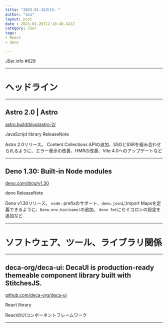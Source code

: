 ```yaml
---
title: "2023-01-26のJS: "
author: "azu"
layout: post
date : 2023-01-26T12:18:48.422Z
category: JSer
tags:
- React
- deno

---
```


JSer.info #629

----

<h1 class="site-genre">ヘッドライン</h1>

----

## Astro 2.0 | Astro
[astro.build/blog/astro-2/](https://astro.build/blog/astro-2/ "Astro 2.0 | Astro")
<p class="jser-tags jser-tag-icon"><span class="jser-tag">JavaScript</span> <span class="jser-tag">library</span> <span class="jser-tag">ReleaseNote</span></p>

Astro 2.0リリース。
Content Collections APIの追加、SSGとSSRを組み合わせられるように、エラー表示の改善、HMRの改善、Vite 4.0へのアップデートなど


----

## Deno 1.30: Built-in Node modules
[deno.com/blog/v1.30](https://deno.com/blog/v1.30 "Deno 1.30: Built-in Node modules")
<p class="jser-tags jser-tag-icon"><span class="jser-tag">deno</span> <span class="jser-tag">ReleaseNote</span></p>

Deno v1.30リリース。
`node:` prefixのサポート、`deno.json`にImport Mapsを定義できるように、`Deno.env.has(name)`の追加。
`deno fmt`にセミコロンの設定を追加など


----
<h1 class="site-genre">ソフトウェア、ツール、ライブラリ関係</h1>

----

## deca-org/deca-ui: DecaUI is production-ready themeable component library built with StitchesJS.
[github.com/deca-org/deca-ui](https://github.com/deca-org/deca-ui "deca-org/deca-ui: DecaUI is production-ready themeable component library built with StitchesJS.")
<p class="jser-tags jser-tag-icon"><span class="jser-tag">React</span> <span class="jser-tag">library</span></p>

ReactのUIコンポーネントフレームワーク


----
